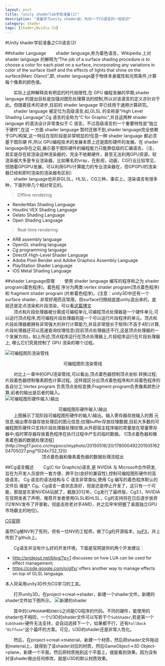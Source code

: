 ```yaml
---
layout: post
title: "unity shaderlab学前准备(2)"
description: "准备学习unity shader前，先抄一下CG语言的一些知识"
category: shader
tags: [shader,Nvidia CG]
---
```

#Unity shader学前准备之CG语言(2)

##shader Language
&#160; &#160; &#160; &#160;shader language,称为着色语言，Wikipedia 上对 shader language 的解释为“The job of a surface shading procedure is to choose a color for each pixel on a surface, incorporating any variations in color of the surface itself and the effects of lights that shine on the surface(Marc Olano)”,即, shader language基于物体本身属性和光照条件,计算每个像素的颜色值。<br>
<!-- more -->
&#160; &#160; &#160; &#160;实际上这种解释具有明显的时代局限性,在 GPU 编程发展的早期,shader language 的提出目标是加强对图形处理算法的控制,所以对该语言的定义亦针对于此。但随着技术的进步,目前的 shader language 早已经用于通用计算研究。<br>
&#160; &#160; &#160; &#160;shader language 被定位为高级语言,如,GLSL 的全称是“High Level Shading Language”,Cg 语言的全称为“C for Graphic”,并且这两种 shader language 的语法设计非常类似于 C 语言。不过高级语言的一个重要特性是“独立于硬件”,在这 一方面 shader language 暂时还做不到,shader language完全依赖于GPU构架,这一特征在现阶段是非常明显的!任意一种 shader language 都必须基于图形硬 件,所以 GPU编程技术的发展本质上还是图形硬件的发展。在 shader language存在之前,展示基于图形硬件的编程能力只能靠低级的汇编语言。（注，其实是存在软渲染这种渲染器的，完全不依赖硬件，甚至无法利用GPU资源，软渲染器大多是专业渲染器，比如著名的vray，在影视，动画，CG行业比较常见，但随着GPGPU发展，可以利用GPU计算能力的专业渲染器在，但GPGPU的渲染器已经和即时渲染的渲染器有区别）<br>
&#160; &#160; &#160; &#160;shader language也并非GLSL，HLSL，CG三种，事实上，渲染语言有很多种，下面列举几个相对常见的。<br>
>  Offline rendering
* RenderMan Shading Language
* Houdini VEX Shading Language
* Gelato Shading Language
* Open Shading Language


>  Real-time rendering
* ARB assembly language
* OpenGL shading language
* Cg programming language
* DirectX High-Level Shader Language
* Adobe Pixel Bender and Adobe Graphics Assembly Language
* PlayStation Shader Language
* iOS Metal Shading Language

##shader Language原理
&#160; &#160; &#160; &#160;使用 shader language 编写的程序称之为 shader program(着色程序)。着色程 序分为两类:vertex shader program(顶点着色程序)和 fragment shader program (片断着色程序)。(注意：unity3D中还有一个surface shader，非常好用而且常用，但surface归根结底是unity造出来的，底层还是定点渲染和片段渲染，可以看[这篇博文](http://blog.csdn.net/candycat1992/article/details/39994049)<br>
&#160; &#160; &#160; &#160;顶点和片段处理器被分离成可编程单元,可编程顶点处理器是一个硬件单元,可以运行顶点程序,而可编程片段处理器则是一个可以运行片段程序的单元。顶点和片段处理器都拥有非常强大的并行计算能力,并且非常擅长于矩阵(不高于4阶)计算,片段处理器还可以高速查询纹理信息(目前顶点处理器还不行,这是顶点处理器的一个发展方向)。如上所述,顶点程序运行在顶点处理器上,片段程序运行在片段处理器上, 哪么它们究竟控制了 GPU 渲染的哪个过程。

![可编程图形渲染管线](http://img17.poco.cn/mypoco/myphoto/20150516/20/17800049220150516203546022.png?1024x535_120)
<center>可编程图形渲染管线</center>

&#160; &#160; &#160; &#160;对比上一章中的GPU渲染管线,可以看出,顶点着色器控制顶点坐标
转换过程;片段着色器控制像素颜色计算过程。这样就区分出顶点着色程序和片段着色程序的各自分工:Vertex program 负责顶点坐标变换;Fragment program负责像素颜色计算;前者的输出是后者的输入。<br>
![可编程图形硬件输入\输出](http://img17.poco.cn/mypoco/myphoto/20150516/20/17800049220150516204058052.png)
<center>可编程图形硬件输入\输出</center>
&#160; &#160; &#160; &#160;上图展示了现阶段可编程图形硬件的输入\输出。输入寄存器存放输入的图 元信息;输出寄存器存放处理后的图元信息;纹理buffer存放纹理数据,目前大多数的可编程图形硬件只支持片段处理器处理纹理;从外部宿主程序输的常量放在常量寄存器中;临时寄存器存放着色程序在执行过程中产生的临时数据。
![顶点着色器和像素着色器的数据处理流程](http://img17.poco.cn/mypoco/myphoto/20150516/20/17800049220150516204705027.png?1024x732_120)
<center>顶点着色器和像素着色器的数据处理流程出</center>

##Cg语言概述
&#160; &#160; &#160; &#160;Cg(C for Graphcis)语言,是 NVIDIA 与 Microsoft合作研发,旨在为开发人员提供一套方便、跨平台(良好的兼容性),控制可编程图形硬件的高级语言。 Cg 语言的语法结构与 C 语言非常类似,使用 Cg 编写的着色程序默认的文件后 缀是*. Cg。Cg语言一直状态良好，但是还是停止开发了，这只有一个可能，那就是东家NVIDIA玩腻了，截肢2012年，Cg发行了最终版，Cg3.1，NVIDIA在官网发表了声明，推荐开发者使用GLSL和HLSL，Cg的支持将在日后逐步放弃(12年NV发布了开普勒，彻底击败老对手AMD，并之后牢牢把握了桌面独立GPU市场霸主的地位)。

[CG官网](https://developer.nvidia.com/cg-toolkit)

虽然Cg被NV判了死刑，但有一位NV的工程师，做了Cg的开源版本，[nvFX](https://github.com/tlorach/nvFX)，并上传到了github上。

&#160; &#160; &#160; &#160;Cg语言并没有什么好的开发环境，下面是官网提供的两个开发建议：
* http://prideout.net/blog/?p=1 discusses on how LUA can be used for effect management;
* https://code.google.com/p/glfx/ offers another way to manage effects on top of GLSL language.

本人将采用unity3D作为CG学习的工具。

&#160; &#160; &#160; &#160;打开unity3D，在project->creat->shader，新建一个shader文件。新建的shader文件如下图所示。
![新建的shader](http://img17.poco.cn/mypoco/myphoto/20150516/23/17800049220150516231936023.png?1024x668_120)

&#160; &#160; &#160; &#160;其中的`CGPROGRAM`和`ENDCG`之间是CG程序的代码。不同的硬件，能使用的shader也不相同，一个U3D的shader文件可以写若干个`SubShader`,若是第一个`SubShader`硬件无法支持，会自动选择下一个，如果都不行，还有`FallBack "Diffuse"`这个最坏的方案。可见，U3D的shader还是非常人性化。

&#160; &#160; &#160; &#160;然后，在project->creat->material，新建一个材质，然后把shader文件拖动到material上，就得到了该shader对应的材质，然后GameObject->3D Object->plane，新建一个平面，然后把材质拖到这个平面上，就能看到效果。因为没有对该shader做出任何修改，就是U3D的默认材质效果。
